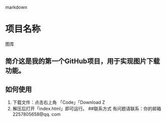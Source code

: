 markdown 
# 项目名称
图库
## 简介这是我的第一个GitHub项目，用于实现图片下载功能。
## 如何使用
1. 下载文件：点击右上角 「Code」「Download Z
2. 解压后打开「index.html」即可运行。
##联系方式
有问题请联系：你的邮箱2257805658@qq. com
